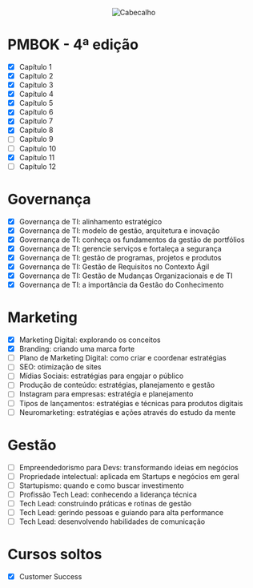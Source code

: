 <div align="center">

![Cabecalho](https://flaky-ivory-grouse.myfilebase.com/ipfs/Qme2EzW4jZERSL9Upua5ienSYZNZPtEfqLnx269FY9EMiv)

</div>

# PMBOK - 4ª edição
- [x] Capítulo 1
- [x] Capítulo 2
- [x] Capítulo 3
- [x] Capítulo 4
- [x] Capítulo 5
- [x] Capítulo 6
- [x] Capítulo 7
- [x] Capítulo 8
- [ ] Capítulo 9
- [ ] Capítulo 10
- [x] Capítulo 11
- [ ] Capítulo 12

# Governança
- [x] Governança de TI: alinhamento estratégico
- [x] Governança de TI: modelo de gestão, arquitetura e inovação
- [x] Governança de TI: conheça os fundamentos da gestão de portfólios
- [x] Governança de TI: gerencie serviços e fortaleça a segurança
- [x] Governança de TI: gestão de programas, projetos e produtos
- [x] Governança de TI: Gestão de Requisitos no Contexto Ágil
- [x] Governança de TI: Gestão de Mudanças Organizacionais e de TI
- [x] Governança de TI: a importância da Gestão do Conhecimento

# Marketing
- [x] Marketing Digital: explorando os conceitos
- [x] Branding: criando uma marca forte
- [ ] Plano de Marketing Digital: como criar e coordenar estratégias
- [ ] SEO: otimização de sites
- [ ] Mídias Sociais: estratégias para engajar o público
- [ ] Produção de conteúdo: estratégias, planejamento e gestão
- [ ] Instagram para empresas: estratégia e planejamento
- [ ] Tipos de lançamentos: estratégias e técnicas para produtos digitais
- [ ] Neuromarketing: estratégias e ações através do estudo da mente

# Gestão 
- [ ] Empreendedorismo para Devs: transformando ideias em negócios
- [ ] Propriedade intelectual: aplicada em Startups e negócios em geral
- [ ] Startupismo: quando e como buscar investimento
- [ ] Profissão Tech Lead: conhecendo a liderança técnica
- [ ] Tech Lead: construindo práticas e rotinas de gestão
- [ ] Tech Lead: gerindo pessoas e guiando para alta performance
- [ ] Tech Lead: desenvolvendo habilidades de comunicação

# Cursos soltos
- [x] Customer Success
